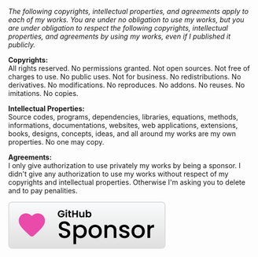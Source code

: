 ﻿  
*The following copyrights, intellectual properties, and agreements apply to each of my works. You are under no obligation to use my works, but you are under obligation to respect the following copyrights, intellectual properties, and agreements by using my works, even if I published it publicly.*  
  
**Copyrights:**  
All rights reserved. No permissions granted. Not open sources. Not free of charges to use. No public uses. Not for business. No redistributions. No derivatives. No modifications. No reproduces. No addons. No reuses. No imitations. No copies.  
  
**Intellectual Properties:**  
Source codes, programs, dependencies, libraries, equations, methods, informations, documentations, websites, web applications, extensions, books, designs, concepts, ideas, and all around my works are my own properties. No one may copy.  
  
**Agreements:**  
I only give authorization to use privately my works by being a sponsor. I didn't give any authorization to use my works without respect of my copyrights and intellectual properties. Otherwise I'm asking you to delete and to pay penalities.  
  
[![Sponsor michaelandrefraniatte](github_sponsor.svg)](https://github.com/sponsors/michaelandrefraniatte)  
  